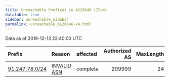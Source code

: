 ```yaml
---
title: Unreachable Prefixes in AS26646 (IPv4)
datatable: true
sidebar: unreachable_sidebar
permalink: unreachable_AS26646-v4.html
---
```


Data as of 2019-12-13 22:40:00 UTC


<div class="datatable-begin"></div>

| Prefix                                                 | Reason                                                                                                | affected   |   Authorized AS |   MaxLength | Anchor                                         |   unreachable /24s |
|:-------------------------------------------------------|:------------------------------------------------------------------------------------------------------|:-----------|----------------:|------------:|:-----------------------------------------------|-------------------:|
| [91.247.78.0/24](https://stat.ripe.net/91.247.78.0/24) | [INVALID ASN](https://rpki-validator.ripe.net/announcement-preview?asn=AS26646&prefix=91.247.78.0/24) | complete   |          209999 |          24 | [RIPE](unreachable_RIPE_NCC_RPKI_Root-v4.html) |                  1 |

<div class="datatable-end"></div>